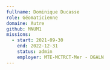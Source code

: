 ```yaml
---
fullname: Dominique Ducasse
role: Géomaticienne
domaine: Autre
github: MNUM1
missions:
  - start: 2021-09-30
    end: 2022-12-31
    status: admin
    employer: MTE-MCTRCT-Mer - DGALN
---
```


